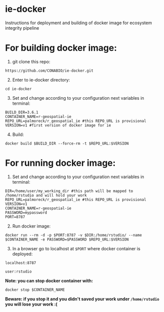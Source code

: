 # ie-docker
Instructions for deployment and building of docker image for ecosystem integrity pipeline

# For building docker image:

1) git clone this repo:

```
https://github.com/CONABIO/ie-docker.git
```

2) Enter to ie-docker directory:

```
cd ie-docker
```


3) Set and change according to your configuration next variables in terminal:

```
BUILD_DIR=3.6.1
CONTAINER_NAME=r-geospatial-ie
REPO_URL=palmoreck/r_geospatial_ie #this REPO_URL is provisional
VERSION=v1 #first version of docker image for ie
```

4) Build:

```
docker build $BUILD_DIR --force-rm -t $REPO_URL:$VERSION
```

# For running docker image:

1) Set and change according to your configuration next variables in terminal:


```
DIR=/home/user/my_working_dir #this path will be mapped to /home/rstudio and will hold your work
REPO_URL=palmoreck/r_geospatial_ie #this REPO_URL is provisional
VERSION=v1
CONTAINER_NAME=r-geospatial-ie
PASSWORD=mypassword
PORT=8787
```

2) Run docker image:

```
docker run --rm -d -p $PORT:8787 -v $DIR:/home/rstudio/ --name $CONTAINER_NAME -e PASSWORD=$PASSWORD $REPO_URL:$VERSION 
```


3) In a browser go to localhost at `$PORT` where docker container is deployed: 

```
localhost:8787
``` 

`user:rstudio`

**Note: you can stop docker container with:**

```
docker stop $CONTAINER_NAME
```

**Beware: if you stop it and you didn't saved your work under `/home/rstudio` you will lose your work :(**
